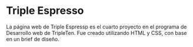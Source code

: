 # Triple Espresso

La página web de Triple Espressp es el cuarto proyecto en el
programa de Desarrollo web de TripleTen. Fue creado utilizando HTML y
CSS, con base en un brief de diseño.
